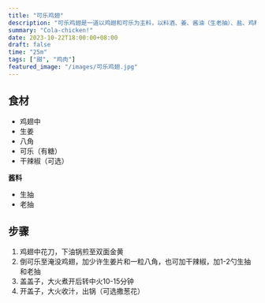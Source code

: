 ```yaml
---
title: "可乐鸡翅"
description: "可乐鸡翅是一道以鸡翅和可乐为主料，以料酒、姜、酱油（生老抽）、盐、鸡精（可不放）作为调料制作而成的美食。可乐鸡翅具有味道鲜美、色泽艳丽、鸡肉嫩滑、咸甜适中的特点。一般人群均可食用，不适合感冒发热、内火偏旺、痰湿偏重的人。患有热毒疖肿、高血压、血脂偏高、胆囊炎、胆石症、糖尿病患者忌食。"
summary: "Cola-chicken!"
date: 2023-10-22T18:00:00+08:00
draft: false
time: "25m"
tags: ["甜", "鸡肉"]
featured_image: "/images/可乐鸡翅.jpg"
---
```


## 食材

- 鸡翅中
- 生姜
- 八角
- 可乐（有糖）
- 干辣椒（可选）

**酱料**

- 生抽
- 老抽


## 步骤

1. 鸡翅中花刀，下油锅煎至双面金黄
2. 倒可乐至淹没鸡翅，加少许生姜片和一粒八角，也可加干辣椒，加1-2勺生抽和老抽
3. 盖盖子，大火煮开后转中火10-15分钟
4. 开盖子，大火收汁，出锅（可选撒葱花）
